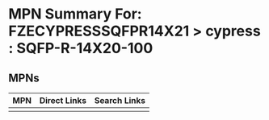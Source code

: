 



# MPN Summary For: FZECYPRESSSQFPR14X21 > cypress : SQFP-R-14X20-100

## MPNs
  

|MPN|Direct Links|Search Links|
| :--- | :--- | :--- |
||||
